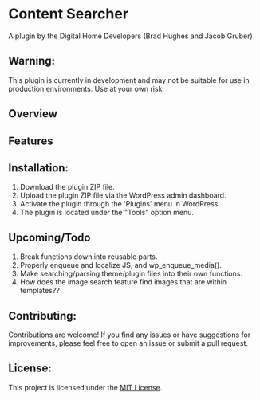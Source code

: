 # Content Searcher

A plugin by the Digital Home Developers (Brad Hughes and Jacob Gruber)

## Warning:
This plugin is currently in development and may not be suitable for use in production environments. Use at your own risk.

## Overview

## Features

## Installation:
1. Download the plugin ZIP file.
2. Upload the plugin ZIP file via the WordPress admin dashboard.
3. Activate the plugin through the 'Plugins' menu in WordPress.
4. The plugin is located under the "Tools" option menu.

## Upcoming/Todo
1. Break functions down into reusable parts.
2. Properly enqueue and localize JS, and wp_enqueue_media().
3. Make searching/parsing theme/plugin files into their own functions.
4. How does the image search feature find images that are within templates??


## Contributing:
Contributions are welcome! If you find any issues or have suggestions for improvements, please feel free to open an issue or submit a pull request.

## License:
This project is licensed under the [MIT License](LICENSE).